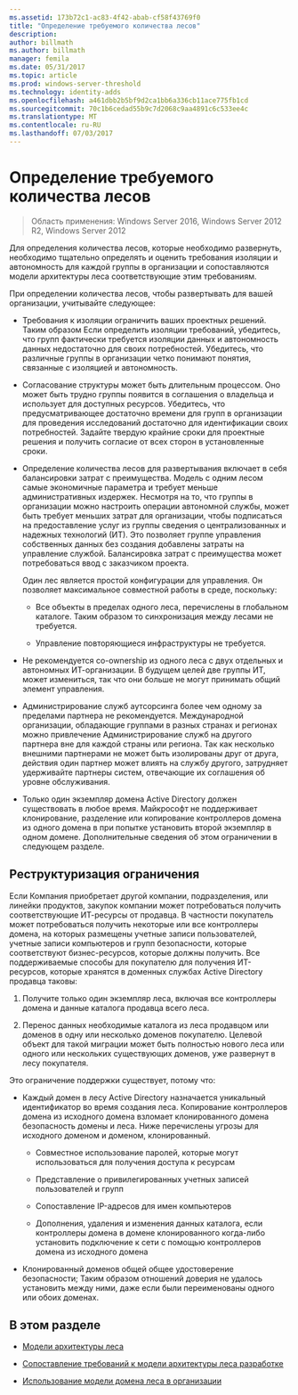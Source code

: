 ```yaml
---
ms.assetid: 173b72c1-ac83-4f42-abab-cf58f43769f0
title: "Определение требуемого количества лесов"
description: 
author: billmath
ms.author: billmath
manager: femila
ms.date: 05/31/2017
ms.topic: article
ms.prod: windows-server-threshold
ms.technology: identity-adds
ms.openlocfilehash: a461dbb2b5bf9d2ca1bb6a336cb11ace775fb1cd
ms.sourcegitcommit: 70c1b6cedad55b9c7d2068c9aa4891c6c533ee4c
ms.translationtype: MT
ms.contentlocale: ru-RU
ms.lasthandoff: 07/03/2017
---
```

# <a name="determining-the-number-of-forests-required"></a>Определение требуемого количества лесов

>Область применения: Windows Server 2016, Windows Server 2012 R2, Windows Server 2012

Для определения количества лесов, которые необходимо развернуть, необходимо тщательно определять и оценить требования изоляции и автономность для каждой группы в организации и сопоставляются модели архитектуры леса соответствующие этим требованиям.  
  
При определении количества лесов, чтобы развертывать для вашей организации, учитывайте следующее:  
  
-   Требования к изоляции ограничить ваших проектных решений. Таким образом Если определить изоляции требований, убедитесь, что групп фактически требуется изоляции данных и автономность данных недостаточно для своих потребностей. Убедитесь, что различные группы в организации четко понимают понятия, связанные с изоляцией и автономность.  
  
-   Согласование структуры может быть длительным процессом. Оно может быть трудно группы появится в соглашения о владельца и использует для доступных ресурсов. Убедитесь, что предусматривающее достаточно времени для групп в организации для проведения исследований достаточно для идентификации своих потребностей. Задайте твердую крайние сроки для проектные решения и получить согласие от всех сторон в установленные сроки.  
  
-   Определение количества лесов для развертывания включает в себя балансировки затрат с преимущества. Модель с одним лесом самые экономичные параметра и требует меньше административных издержек. Несмотря на то, что группы в организации можно настроить операции автономной службы, может быть требует меньших затрат для организации, чтобы подписаться на предоставление услуг из группы сведения о централизованных и надежных технологий (ИТ). Это позволяет группе управления собственных данных без создания добавлены затраты на управление службой. Балансировка затрат с преимущества может потребоваться ввод с заказчиком проекта.  
  
    Один лес является простой конфигурации для управления. Он позволяет максимальное совместной работы в среде, поскольку:  
  
    -   Все объекты в пределах одного леса, перечислены в глобальном каталоге. Таким образом то синхронизация между лесами не требуется.  
  
    -   Управление повторяющиеся инфраструктуры не требуется.  
  
-   Не рекомендуется co-ownership из одного леса с двух отдельных и автономных ИТ-организации. В будущем целей две группы ИТ, может измениться, так что они больше не могут принимать общий элемент управления.  
  
-   Администрирование служб аутсорсинга более чем одному за пределами партнера не рекомендуется. Международной организации, обладающие группами в разных странах и регионах можно привлечение Администрирование служб на другого партнера вне для каждой страны или региона. Так как несколько внешними партнерами не может быть изолированы друг от друга, действия один партнер может влиять на службу другого, затрудняет удерживайте партнеры систем, отвечающие их соглашения об уровне обслуживания.  
  
-   Только один экземпляр домена Active Directory должен существовать в любое время. Майкрософт не поддерживает клонирование, разделение или копирование контроллеров домена из одного домена в при попытке установить второй экземпляр в одном домене. Дополнительные сведения об этом ограничении в следующем разделе.  
  
## <a name="restructuring-limitations"></a>Реструктуризация ограничения  
Если Компания приобретает другой компании, подразделения, или линейки продуктов, закупок компании может потребоваться получить соответствующие ИТ-ресурсы от продавца. В частности покупатель может потребоваться получить некоторые или все контроллеры домена, на которых размещены учетные записи пользователей, учетные записи компьютеров и групп безопасности, которые соответствуют бизнес-ресурсов, которые должны получить. Все поддерживаемые способы для покупателю для получения ИТ-ресурсов, которые хранятся в доменных службах Active Directory продавца таковы:  
  
1.  Получите только один экземпляр леса, включая все контроллеры домена и данные каталога продавца всего леса.  
  
2.  Перенос данных необходимые каталога из леса продавцом или доменов в одну или несколько доменов покупателю. Целевой объект для такой миграции может быть полностью нового леса или одного или нескольких существующих доменов, уже развернут в лесу покупателя.  
  
Это ограничение поддержки существует, потому что:  
  
-   Каждый домен в лесу Active Directory назначается уникальный идентификатор во время создания леса. Копирование контроллеров домена из исходного домена взломает клонированного домена безопасность домены и леса. Ниже перечислены угрозы для исходного доменом и доменом, клонированный.  
  
    -   Совместное использование паролей, которые могут использоваться для получения доступа к ресурсам  
  
    -   Представление о привилегированных учетных записей пользователей и групп  
  
    -   Сопоставление IP-адресов для имен компьютеров  
  
    -   Дополнения, удаления и изменения данных каталога, если контроллеры домена в домене клонированного когда-либо установить подключение к сети с помощью контроллеров домена из исходного домена  
  
-   Клонированный доменов общей общее удостоверение безопасности; Таким образом отношений доверия не удалось установить между ними, даже если были переименованы одного или обоих доменах.  
  
## <a name="in-this-section"></a>В этом разделе  
  
-   [Модели архитектуры леса](https://technet.microsoft.com/library/cc770439.aspx)  
  
-   [Сопоставление требований к модели архитектуры леса разработке](Forest-Design-Models.md)  
  
-   [Использование модели домена леса в организации](../../ad-ds/plan/Using-the-Organizational-Domain-Forest-Model.md)  
  


